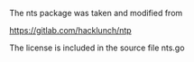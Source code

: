 The nts package was taken and modified from 

https://gitlab.com/hacklunch/ntp

The license is included in the source file nts.go